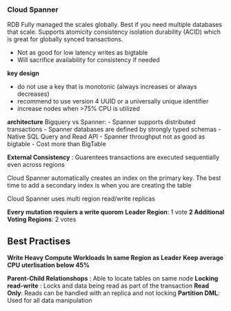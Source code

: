 ### Cloud Spanner
RDB Fully managed the scales globally. Best if you need multiple databases that scale. Supports atomicity consistency isolation durability (ACID) which is great for globally synced transactions.

  - Not as good for low latency writes as bigtable
  - Will sacrifice availability for consistency if needed

**key design**
  - do not use a key that is monotonic (always increases or always decreases)
  - recommend to use version 4 UUID or a universally unique identifier
  - increase nodes when >75% CPU is utilized

**architecture**
  Bigquery vs Spanner:
    - Spanner supports distributed transactions
    - Spanner databases are defined by strongly typed schemas
    - Native SQL Query and Read API
    - Spanner throughput not as good as bigtable 
    - Cost more than BigTable




**External Consistency** : Guarentees transactions are executed sequentially even across regions

Cloud Spanner automatically creates an index on the primary key. 
The best time to add a secondary index is when you are creating the table

Cloud Spanner uses multi region read/write replicas

**Every mutation requiers a write quorom**
**Leader Region**: 1 vote
**2 Additional Voting Regions**: 2 votes

## Best Practises
**Write Heavy Compute Workloads In same Region as Leader**
**Keep average CPU uterlisation below 45%**

**Parent-Child Relationshops** : Able to locate tables on same node
**Locking read-write** : Locks and data being read as part of the transaction
**Read Only**: Reads can be handled with an replica and not locking	
**Partition DML**: Used for all data manipulation